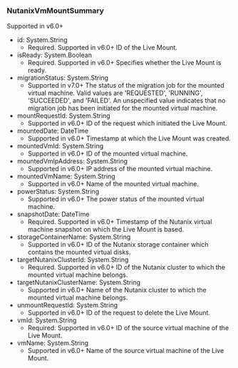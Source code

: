 ### NutanixVmMountSummary
Supported in v6.0+

- id: System.String
  - Required. Supported in v6.0+
  ID of the Live Mount.
- isReady: System.Boolean
  - Required. Supported in v6.0+
  Specifies whether the Live Mount is ready.
- migrationStatus: System.String
  - Supported in v7.0+
  The status of the migration job for the mounted virtual machine. Valid values are 'REQUESTED', 'RUNNING', 'SUCCEEDED', and 'FAILED'. An unspecified value indicates that no migration job has been initiated for the mounted virtual machine.
- mountRequestId: System.String
  - Supported in v6.0+
  ID of the request which initiated the Live Mount.
- mountedDate: DateTime
  - Supported in v6.0+
  Timestamp at which the Live Mount was created.
- mountedVmId: System.String
  - Supported in v6.0+
  ID of the mounted virtual machine.
- mountedVmIpAddress: System.String
  - Supported in v6.0+
  IP address of the mounted virtual machine.
- mountedVmName: System.String
  - Supported in v6.0+
  Name of the mounted virtual machine.
- powerStatus: System.String
  - Supported in v6.0+
  The power status of the mounted virtual machine.
- snapshotDate: DateTime
  - Required. Supported in v6.0+
  Timestamp of the Nutanix virtual machine snapshot on which the Live Mount is based.
- storageContainerName: System.String
  - Supported in v6.0+
  ID of the Nutanix storage container which contains the mounted virtual disks.
- targetNutanixClusterId: System.String
  - Required. Supported in v6.0+
  ID of the Nutanix cluster to which the mounted virtual machine belongs.
- targetNutanixClusterName: System.String
  - Supported in v6.0+
  Name of the Nutanix cluster to which the mounted virtual machine belongs.
- unmountRequestId: System.String
  - Supported in v6.0+
  ID of the request to delete the Live Mount.
- vmId: System.String
  - Required. Supported in v6.0+
  ID of the source virtual machine of the Live Mount.
- vmName: System.String
  - Supported in v6.0+
  Name of the source virtual machine of the Live Mount.

